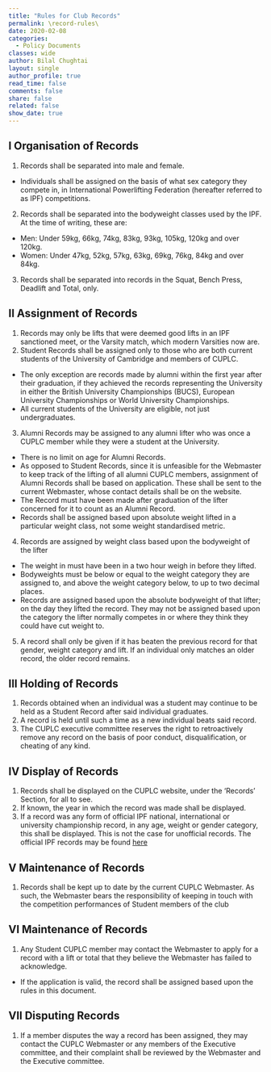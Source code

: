```yaml
---
title: "Rules for Club Records"
permalink: \record-rules\
date: 2020-02-08
categories:
  - Policy Documents
classes: wide
author: Bilal Chughtai
layout: single
author_profile: true
read_time: false
comments: false
share: false
related: false
show_date: true
---
```

## I Organisation of Records
1. Records shall be separated into male and female.
  * Individuals shall be assigned on the basis of what sex category they compete in, in International Powerlifting Federation (hereafter referred to as IPF) competitions.
2. Records shall be separated into the bodyweight classes used by the IPF. At the time of writing,
these are:
  * Men: Under 59kg, 66kg, 74kg, 83kg, 93kg, 105kg, 120kg and over 120kg.
  * Women: Under 47kg, 52kg, 57kg, 63kg, 69kg, 76kg, 84kg and over 84kg.
3. Records shall be separated into records in the Squat, Bench Press, Deadlift and Total, only.

## II Assignment of Records
1. Records may only be lifts that were deemed good lifts in an IPF sanctioned meet, or the Varsity match, which modern Varsities now are.
2. Student Records shall be assigned only to those who are both current students of the University of Cambridge and members of CUPLC.
  * The only exception are records made by alumni within the first year after their graduation, if they achieved the records representing the University in either the British University Championships (BUCS), European University Championships or World University Championships.
  * All current students of the University are eligible, not just undergraduates.
3. Alumni Records may be assigned to any alumni lifter who was once a CUPLC member while they were a student at the University.
  * There is no limit on age for Alumni Records.
  * As opposed to Student Records, since it is unfeasible for the Webmaster to keep track of the lifting of all alumni CUPLC members, assignment of Alumni Records shall be based on application. These shall be sent to the current Webmaster, whose contact details shall be on the website.
  * The Record must have been made after graduation of the lifter concerned for it to count as an Alumni Record.
  * Records shall be assigned based upon absolute weight lifted in a particular weight class, not some weight standardised metric.
4. Records are assigned by weight class based upon the bodyweight of the lifter
  * The weight in must have been in a two hour weigh in before they lifted.
  * Bodyweights must be below or equal to the weight category they are assigned to, and above the weight category below, to up to two decimal places.
  * Records are assigned based upon the absolute bodyweight of that lifter; on the day they lifted the record. They may not be assigned based upon the category the lifter normally competes in or where they think they could have cut weight to.
5. A record shall only be given if it has beaten the previous record for that gender, weight category and lift. If an individual only matches an older record, the older record remains.

## III Holding of Records
1. Records obtained when an individual was a student may continue to be held as a Student Record after said individual graduates.
2. A record is held until such a time as a new individual beats said record.
3. The CUPLC executive committee reserves the right to retroactively remove any record on the basis of poor conduct, disqualification, or cheating of any kind.

## IV Display of Records
1. Records shall be displayed on the CUPLC website, under the ‘Records’ Section, for all to see.
2. If known, the year in which the record was made shall be displayed.
3. If a record was any form of official IPF national, international or university championship record, in any age, weight or gender category, this shall be displayed. This is not the case for unofficial records. The official IPF records may be found [here](http://www.powerlifting.sport/championships/records.html)

## V Maintenance of Records
1. Records shall be kept up to date by the current CUPLC Webmaster. As such, the Webmaster bears the responsibility of keeping in touch with the competition performances of Student members of the club

## VI Maintenance of Records
1. Any Student CUPLC member may contact the Webmaster to apply for a record with a lift or
total that they believe the Webmaster has failed to acknowledge.
  * If the application is valid, the record shall be assigned based upon the rules in this
document.

## VII Disputing Records
1. If a member disputes the way a record has been assigned, they may contact the CUPLC
Webmaster or any members of the Executive committee, and their complaint shall be reviewed
by the Webmaster and the Executive committee.
